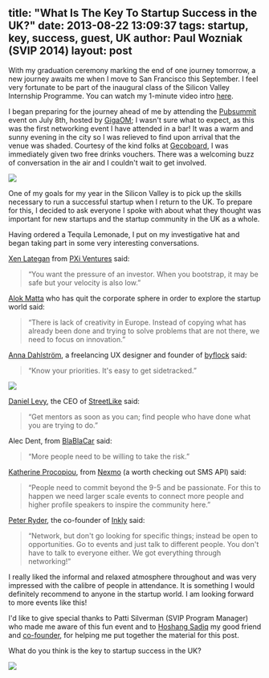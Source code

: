 title: "What Is The Key To Startup Success in the UK?"
date: 2013-08-22 13:09:37
tags: startup, key, success, guest, UK
author: Paul Wozniak (SVIP 2014)
layout: post
---

With my graduation ceremony marking the end of one journey tomorrow, a new journey awaits me when I move to San Francisco this September. I feel very fortunate to be part of the inaugural class of the Silicon Valley Internship Programme. You can watch my 1-minute video intro [here](http://www.youtube.com/watch?v=O35tgpQD8bg).

I began preparing for the journey ahead of me by attending the [Pubsummit](http://www.pubsummit.com/) event on July 8th, hosted by [GigaOM](http://gigaom.com/2013/07/02/come-hang-out-with-gigaom-in-london-next-week/); I wasn't sure what to expect, as this was the first networking event I have attended in a bar! It was a warm and sunny evening in the city so I was relieved to find upon arrival that the venue was shaded. Courtesy of the kind folks at [Gecoboard](https://twitter.com/geckoboard), I was immediately given two free drinks vouchers. There was a welcoming buzz of conversation in the air and I couldn't wait to get involved.

<!-- more -->

![](/img/key1.jpg)

One of my goals for my year in the Silicon Valley is to pick up the skills necessary to run a successful startup when I return to the UK. To prepare for this, I decided to ask everyone I spoke with about what they thought was important for new startups and the startup community in the UK as a whole.

Having ordered a Tequila Lemonade, I put on my investigative hat and began taking part in some very interesting conversations.

[Xen Lategan](https://twitter.com/xenophin) from [PXi Ventures](http://pxi.io/) said:
> “You want the pressure of an investor. When you bootstrap, it may be safe but your velocity is also low.”

[Alok Matta](https://twitter.com/alokmatta) who has quit the corporate sphere in order to explore the startup world said:
> “There is lack of creativity in Europe. Instead of copying what has already been done and trying to solve problems that are not there, we need to focus on innovation.”

[Anna Dahlström](https://twitter.com/annadahlstrom), a freelancing UX designer and founder of [byflock](http://www.byflock.com/) said:
> “Know your priorities. It's easy to get sidetracked.”

![](/img/key2.jpg)

[Daniel Levy](https://twitter.com/daniellevy1), the CEO of [StreetLike](http://www.streetlike.com/) said:
> “Get mentors as soon as you can; find people who have done what you are trying to do.”

Alec Dent, from [BlaBlaCar](http://www.blablacar.com/) said:
> “More people need to be willing to take the risk.”

[Katherine Procopiou](https://twitter.com/Kat_Procopiou), from [Nexmo](http://nexmo.com/) (a worth checking out SMS API) said:
> “People need to commit beyond the 9-5 and be passionate. For this to happen we need larger scale events to connect more people and higher profile speakers to inspire the community here.”

[Peter Ryder](https://twitter.com/peterryder16), the co-founder of [Inkly](http://www.inkly.me/) said:
> “Network, but don't go looking for specific things; instead be open to opportunities. Go to events and just talk to different people. You don't have to talk to everyone either. We got everything through networking!”

I really liked the informal and relaxed atmosphere throughout and was very impressed with the calibre of people in attendance. It is something I would definitely recommend to anyone in the startup world. I am looking forward to more events like this!

I'd like to give special thanks to Patti Silverman (SVIP Program Manager) who made me aware of this fun event and to [Hoshang Sadiq](https://twitter.com/hoshsadiq) my good friend and [co-founder](http://www.cs.kent.ac.uk/news/2013/ProjectFair/), for helping me put together the material for this post.
 
What do you think is the key to startup success in the UK?

![](/img/key3.jpg)